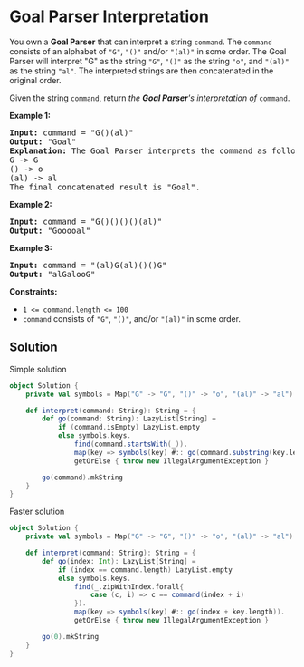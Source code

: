 # Goal Parser Interpretation

You own a **Goal Parser** that can interpret a string `command`. The
`command` consists of an alphabet of `"G"`, `"()"` and/or `"(al)"` in
some order. The Goal Parser will interpret "G" as the string `"G"`,
`"()"` as the string `"o"`, and `"(al)"` as the string `"al"`. The
interpreted strings are then concatenated in the original order.

Given the string `command`, return _the **Goal Parser**'s interpretation
of_ `command`.

**Example 1:**
<pre>
<b>Input:</b> command = "G()(al)"
<b>Output:</b> "Goal"
<b>Explanation:</b> The Goal Parser interprets the command as follows:
G -> G
() -> o
(al) -> al
The final concatenated result is "Goal".
</pre>

**Example 2:**
<pre>
<b>Input:</b> command = "G()()()()(al)"
<b>Output:</b> "Gooooal"
</pre>

**Example 3:**
<pre>
<b>Input:</b> command = "(al)G(al)()()G"
<b>Output:</b> "alGalooG"
</pre>

**Constraints:**

* `1 <= command.length <= 100`
* `command` consists of `"G"`, `"()"`, and/or `"(al)"` in some order.

## Solution

Simple solution

```scala
object Solution {
    private val symbols = Map("G" -> "G", "()" -> "o", "(al)" -> "al")

    def interpret(command: String): String = {
        def go(command: String): LazyList[String] =
            if (command.isEmpty) LazyList.empty
            else symbols.keys.
                find(command.startsWith(_)).
                map(key => symbols(key) #:: go(command.substring(key.length))).
                getOrElse { throw new IllegalArgumentException }

        go(command).mkString
    }
}
```

Faster solution

```scala
object Solution {
    private val symbols = Map("G" -> "G", "()" -> "o", "(al)" -> "al")

    def interpret(command: String): String = {
        def go(index: Int): LazyList[String] =
            if (index == command.length) LazyList.empty
            else symbols.keys.
                find(_.zipWithIndex.forall{
                    case (c, i) => c == command(index + i)
                }).
                map(key => symbols(key) #:: go(index + key.length)).
                getOrElse { throw new IllegalArgumentException }

        go(0).mkString
    }
}
```

